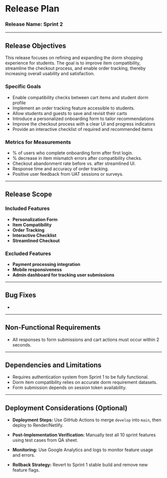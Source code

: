 # Release Plan

### Release Name: Sprint 2

----------------

## Release Objectives

This release focuses on refining and expanding the dorm shopping experience for students. The goal is to improve item compatibility, streamline the checkout process, and enable order tracking, thereby increasing overall usability and satisfaction.

### Specific Goals

- Enable compatibility checks between cart items and student dorm profile  
- Implement an order tracking feature accessible to students.  
- Allow students and guests to save and revisit their carts  
- Introduce a personalized onboarding form to tailor recommendations  
- Improve the checkout process with a clear UI and progress indicators  
- Provide an interactive checklist of required and recommended items 

### Metrics for Measurements

- % of users who complete onboarding form after first login.  
- % decrease in item mismatch errors after compatibility checks.  
- Checkout abandonment rate before vs. after streamlined UI.  
- Response time and accuracy of order tracking.  
- Positive user feedback from UAT sessions or surveys.

----------------

## Release Scope

### Included Features

- **Personalization Form**  
- **Item Compatibility**  
- **Order Tracking**  
- **Interactive Checklist**  
- **Streamlined Checkout**

### Excluded Features

- **Payment processing integration**  
- **Mobile responsiveness**  
- **Admin dashboard for tracking user submissions**

----------------

## Bug Fixes

- 

----------------

## Non-Functional Requirements

- All responses to form submissions and cart actions must occur within 2 seconds.

----------------

## Dependencies and Limitations

- Requires authentication system from Sprint 1 to be fully functional.  
- Dorm item compatibility relies on accurate dorm requirement datasets.  
- Form submission depends on session token availability.

----------------

## Deployment Considerations (Optional)

- **Deployment Steps:** Use GitHub Actions to merge `develop` into `main`, then deploy to Render/Netlify.

- **Post-Implementation Verification:** Manually test all 10 sprint features using test cases from QA sheet.

- **Monitoring:** Use Google Analytics and logs to monitor feature usage and errors.

- **Rollback Strategy:** Revert to Sprint 1 stable build and remove new feature flags.

